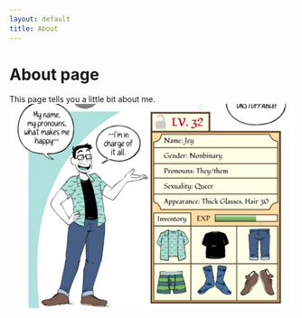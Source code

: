 ```yaml
---
layout: default
title: About
---
```

# About page

This page tells you a little bit about me.
 <img src="/assets/imgs/about-idea.jpg" alt="about page design idea"> 